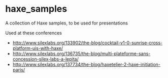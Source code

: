 haxe_samples
============

A collection of Haxe samples, to be used for presentations

Used at these conferences

* http://www.silexlabs.org/133902/the-blog/cocktail-v1-0-sunrise-cross-platform-uis-with-haxe/
* http://www.silexlabs.org/136735/the-blog/multi-plateforme-sans-concession-silex-labs-a-lepita/
* http://www.silexlabs.org/137734/the-blog/haxetelier-2-haxe-initiation-paris/